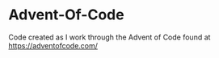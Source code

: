 # Advent-Of-Code
Code created as I work through the Advent of Code found at https://adventofcode.com/
